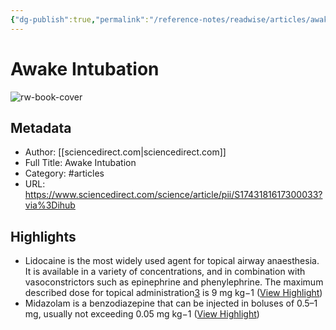 ```yaml
---
{"dg-publish":true,"permalink":"/reference-notes/readwise/articles/awake-intubation/"}
---
```


# Awake Intubation

![rw-book-cover](https://ars.els-cdn.com/content/image/1-s2.0-S1743181617X70017-cov150h.gif)

## Metadata
- Author: [[sciencedirect.com\|sciencedirect.com]]
- Full Title: Awake Intubation
- Category: #articles
- URL: https://www.sciencedirect.com/science/article/pii/S1743181617300033?via%3Dihub

## Highlights
- Lidocaine is the most widely used agent for topical airway anaesthesia. It is available in a variety of concentrations, and in combination with vasoconstrictors such as epinephrine and phenylephrine. The maximum described dose for topical administration[3](https://www.sciencedirect.com/science/article/pii/S1743181617300033?via%3Dihub#bib3) is 9 mg kg−1 ([View Highlight](https://read.readwise.io/read/01gsde2zwvq8h4fnxc05g57xya))
- Midazolam is a benzodiazepine that can be injected in boluses of 0.5–1 mg, usually not exceeding 0.05 mg kg−1 ([View Highlight](https://read.readwise.io/read/01gsde89y4sxem0dcfva46zddt))
